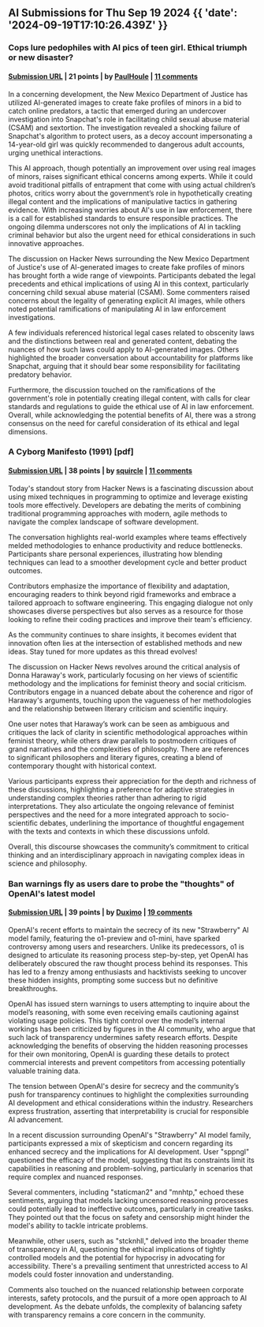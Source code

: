 ## AI Submissions for Thu Sep 19 2024 {{ 'date': '2024-09-19T17:10:26.439Z' }}

### Cops lure pedophiles with AI pics of teen girl. Ethical triumph or new disaster?

#### [Submission URL](https://arstechnica.com/tech-policy/2024/09/cops-lure-pedophiles-with-ai-pics-of-teen-girl-ethical-triumph-or-new-disaster/) | 21 points | by [PaulHoule](https://news.ycombinator.com/user?id=PaulHoule) | [11 comments](https://news.ycombinator.com/item?id=41597529)

In a concerning development, the New Mexico Department of Justice has utilized AI-generated images to create fake profiles of minors in a bid to catch online predators, a tactic that emerged during an undercover investigation into Snapchat's role in facilitating child sexual abuse material (CSAM) and sextortion. The investigation revealed a shocking failure of Snapchat's algorithm to protect users, as a decoy account impersonating a 14-year-old girl was quickly recommended to dangerous adult accounts, urging unethical interactions. 

This AI approach, though potentially an improvement over using real images of minors, raises significant ethical concerns among experts. While it could avoid traditional pitfalls of entrapment that come with using actual children’s photos, critics worry about the government’s role in hypothetically creating illegal content and the implications of manipulative tactics in gathering evidence. With increasing worries about AI's use in law enforcement, there is a call for established standards to ensure responsible practices. The ongoing dilemma underscores not only the implications of AI in tackling criminal behavior but also the urgent need for ethical considerations in such innovative approaches.

The discussion on Hacker News surrounding the New Mexico Department of Justice's use of AI-generated images to create fake profiles of minors has brought forth a wide range of viewpoints. Participants debated the legal precedents and ethical implications of using AI in this context, particularly concerning child sexual abuse material (CSAM). Some commenters raised concerns about the legality of generating explicit AI images, while others noted potential ramifications of manipulating AI in law enforcement investigations.

A few individuals referenced historical legal cases related to obscenity laws and the distinctions between real and generated content, debating the nuances of how such laws could apply to AI-generated images. Others highlighted the broader conversation about accountability for platforms like Snapchat, arguing that it should bear some responsibility for facilitating predatory behavior. 

Furthermore, the discussion touched on the ramifications of the government's role in potentially creating illegal content, with calls for clear standards and regulations to guide the ethical use of AI in law enforcement. Overall, while acknowledging the potential benefits of AI, there was a strong consensus on the need for careful consideration of its ethical and legal dimensions.

### A Cyborg Manifesto (1991) [pdf]

#### [Submission URL](https://archives.evergreen.edu/webpages/curricular/2006-2007/ccfi/files/ccfi/cyborgmanifesto.pdf) | 38 points | by [squircle](https://news.ycombinator.com/user?id=squircle) | [11 comments](https://news.ycombinator.com/item?id=41591635)

Today's standout story from Hacker News is a fascinating discussion about using mixed techniques in programming to optimize and leverage existing tools more effectively. Developers are debating the merits of combining traditional programming approaches with modern, agile methods to navigate the complex landscape of software development.

The conversation highlights real-world examples where teams effectively melded methodologies to enhance productivity and reduce bottlenecks. Participants share personal experiences, illustrating how blending techniques can lead to a smoother development cycle and better product outcomes.

Contributors emphasize the importance of flexibility and adaptation, encouraging readers to think beyond rigid frameworks and embrace a tailored approach to software engineering. This engaging dialogue not only showcases diverse perspectives but also serves as a resource for those looking to refine their coding practices and improve their team's efficiency.

As the community continues to share insights, it becomes evident that innovation often lies at the intersection of established methods and new ideas. Stay tuned for more updates as this thread evolves!

The discussion on Hacker News revolves around the critical analysis of Donna Haraway's work, particularly focusing on her views of scientific methodology and the implications for feminist theory and social criticism. Contributors engage in a nuanced debate about the coherence and rigor of Haraway's arguments, touching upon the vagueness of her methodologies and the relationship between literary criticism and scientific inquiry.

One user notes that Haraway’s work can be seen as ambiguous and critiques the lack of clarity in scientific methodological approaches within feminist theory, while others draw parallels to postmodern critiques of grand narratives and the complexities of philosophy. There are references to significant philosophers and literary figures, creating a blend of contemporary thought with historical context.

Various participants express their appreciation for the depth and richness of these discussions, highlighting a preference for adaptive strategies in understanding complex theories rather than adhering to rigid interpretations. They also articulate the ongoing relevance of feminist perspectives and the need for a more integrated approach to socio-scientific debates, underlining the importance of thoughtful engagement with the texts and contexts in which these discussions unfold.

Overall, this discourse showcases the community’s commitment to critical thinking and an interdisciplinary approach in navigating complex ideas in science and philosophy.

### Ban warnings fly as users dare to probe the "thoughts" of OpenAI's latest model

#### [Submission URL](https://arstechnica.com/information-technology/2024/09/openai-threatens-bans-for-probing-new-ai-models-reasoning-process/) | 39 points | by [Duximo](https://news.ycombinator.com/user?id=Duximo) | [19 comments](https://news.ycombinator.com/item?id=41588842)

OpenAI's recent efforts to maintain the secrecy of its new "Strawberry" AI model family, featuring the o1-preview and o1-mini, have sparked controversy among users and researchers. Unlike its predecessors, o1 is designed to articulate its reasoning process step-by-step, yet OpenAI has deliberately obscured the raw thought process behind its responses. This has led to a frenzy among enthusiasts and hacktivists seeking to uncover these hidden insights, prompting some success but no definitive breakthroughs.

OpenAI has issued stern warnings to users attempting to inquire about the model’s reasoning, with some even receiving emails cautioning against violating usage policies. This tight control over the model’s internal workings has been criticized by figures in the AI community, who argue that such lack of transparency undermines safety research efforts. Despite acknowledging the benefits of observing the hidden reasoning processes for their own monitoring, OpenAI is guarding these details to protect commercial interests and prevent competitors from accessing potentially valuable training data.

The tension between OpenAI's desire for secrecy and the community’s push for transparency continues to highlight the complexities surrounding AI development and ethical considerations within the industry. Researchers express frustration, asserting that interpretability is crucial for responsible AI advancement.

In a recent discussion surrounding OpenAI's "Strawberry" AI model family, participants expressed a mix of skepticism and concern regarding its enhanced secrecy and the implications for AI development. User "sppngl" questioned the efficacy of the model, suggesting that its constraints limit its capabilities in reasoning and problem-solving, particularly in scenarios that require complex and nuanced responses. 

Several commenters, including "staticman2" and "mnhtp," echoed these sentiments, arguing that models lacking uncensored reasoning processes could potentially lead to ineffective outcomes, particularly in creative tasks. They pointed out that the focus on safety and censorship might hinder the model's ability to tackle intricate problems.

Meanwhile, other users, such as "stcknhll," delved into the broader theme of transparency in AI, questioning the ethical implications of tightly controlled models and the potential for hypocrisy in advocating for accessibility. There's a prevailing sentiment that unrestricted access to AI models could foster innovation and understanding. 

Comments also touched on the nuanced relationship between corporate interests, safety protocols, and the pursuit of a more open approach to AI development. As the debate unfolds, the complexity of balancing safety with transparency remains a core concern in the community.

